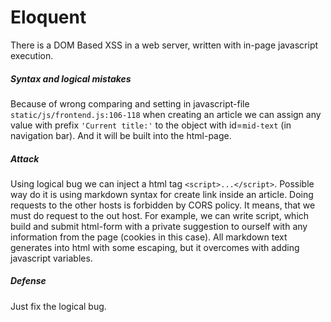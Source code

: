 # Eloquent
There is a DOM Based XSS in a web server, written with in-page javascript execution.
##### Syntax and logical mistakes
Because of wrong comparing and setting in javascript-file `static/js/frontend.js:106-118` when creating an article we can assign any value with prefix `'Current title:'` to the object with id=`mid-text` (in navigation bar). And it will be built into the html-page.
##### Attack
Using logical bug we can inject a html tag `<script>...</script>`. Possible way do it is using markdown syntax for create link inside an article. Doing requests to the other hosts is forbidden by CORS policy. It means, that we must do request to the out host. For example, we can write script, which build and submit html-form with a private suggestion to ourself with any information from the page (cookies in this case). All markdown text generates into html with some escaping, but it overcomes with adding javascript variables.

##### Defense
Just fix the logical bug.

